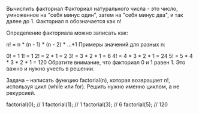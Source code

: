 Вычислить факториал
Факториал натурального числа - это число, умноженное на "себя минус один", затем на "себя минус два", и так далее до 1. Факториал n обозначается как n!

Определение факториала можно записать как:

n! = n * (n - 1) * (n - 2) * ...*1
Примеры значений для разных n:

0! = 1
1! = 1
2! = 2 * 1 = 2
3! = 3 * 2 * 1 = 6
4! = 4 * 3 * 2 * 1 = 24
5! = 5 * 4 * 3 * 2 * 1 = 120
Обратите внимание, что факториал 0 и 1 равен 1. Это важно и нужно учесть в решении.

Задача – написать функцию factorial(n), которая возвращает n!, используя цикл (while или for). Решить нужно именно циклом, а не рекурсией.

factorial(0); // 1
factorial(1); // 1
factorial(3); // 6
factorial(5); // 120
